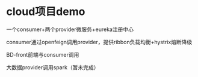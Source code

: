# cloud项目demo
一个consumer+两个provider微服务+eureka注册中心

consumer通过openfeign调用provider，提供ribbon负载均衡+hystrix熔断降级

BD-front前端与consumer调用

大数据provider调用spark（暂未完成）
